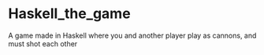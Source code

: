 # Haskell_the_game
A game made in Haskell where you and another player play as cannons, and must shot each other
